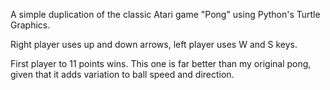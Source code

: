 A simple duplication of the classic Atari game "Pong" using Python's Turtle Graphics.

Right player uses up and down arrows, left player uses W and S keys.

First player to 11 points wins.  This one is far better than my original pong, given that it adds variation to ball speed and direction.
